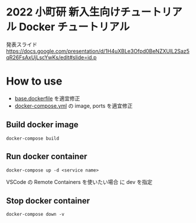 # 2022 小町研 新入生向けチュートリアル Docker チュートリアル

発表スライド
https://docs.google.com/presentation/d/1H4uXBLe3Ofpd0BeNZXUlL2Saz5qR26FsAxUjLscYwKs/edit#slide=id.p

# How to use

- [base.dockerfile](https://github.com/hwichan0720/docker-tutorial/blob/master/dockerfiles/base.dockerfile) を適宜修正
- [docker-compose.yml](https://github.com/hwichan0720/docker-tutorial/blob/master/docker-compose.yml) の image, ports を適宜修正

## Build docker image

`docker-compose build`

## Run docker container

`docker-compose up -d <service name>`

VSCode の Remote Containers を使いたい場合 <service name> に dev を指定

## Stop docker container

`docker-compose down -v`
